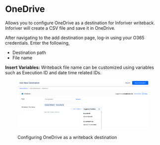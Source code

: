 # OneDrive

Allows you to configure OneDrive as a destination for Inforiver writeback. Inforiver will create a CSV file and save it in OneDrive.&#x20;

After navigating to the add destination page, log-in using your O365 credentials. Enter the following,

* Destination path
* File name

**Insert Variables:** Writeback file name can be customized using variables such as Execution ID and date time related IDs.

<figure><img src="../../../.gitbook/assets/image (70) (1).png" alt=""><figcaption><p>Configuring OneDrive as a writeback destination</p></figcaption></figure>

